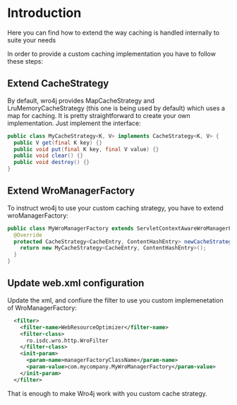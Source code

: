 # Introduction
Here you can find how to extend the way caching is handled internally to suite your needs

In order to provide a custom caching implementation you have to follow these steps:

## Extend CacheStrategy 
By default, wro4j provides MapCacheStrategy and LruMemoryCacheStrategy (this one is being used by default) which uses a map for caching. It is pretty straightforward to create your own implementation. Just implement the interface:
```java
public class MyCacheStrategy<K, V> implements CacheStrategy<K, V> {
  public V get(final K key) {}
  public void put(final K key, final V value) {}
  public void clear() {}
  public void destroy() {}
}
```

## Extend WroManagerFactory 
To instruct wro4j to use your custom caching strategy, you have to extend wroManagerFactory:
```java
public class MyWroManagerFactory extends ServletContextAwareWroManagerFactory {
  @Override
  protected CacheStrategy<CacheEntry, ContentHashEntry> newCacheStrategy() {
    return new MyCacheStrategy<CacheEntry, ContentHashEntry>();
  }
}
```

## Update web.xml configuration 
Update the xml, and confiure the filter to use you custom implemenetation of WroManagerFactory:

```xml
  <filter>
    <filter-name>WebResourceOptimizer</filter-name>
    <filter-class>
      ro.isdc.wro.http.WroFilter
    </filter-class>
    <init-param>
      <param-name>managerFactoryClassName</param-name>
      <param-value>com.mycompany.MyWroManagerFactory</param-value>
    </init-param>
  </filter>
```

That is enough to make Wro4j work with you custom cache strategy.